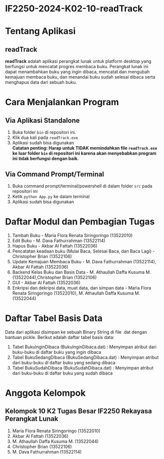 # IF2250-2024-K02-10-readTrack

# Tentang Aplikasi
## readTrack
**readTrack** adalah aplikasi perangkat lunak untuk platform desktop yang berfungsi untuk mencatat progres membaca buku. Perangkat lunak ini dapat menambahkan buku yang ingin dibaca, mencatat dan mengubah kemajuan membaca buku, dan menandai buku sudah selesai dibaca serta menghapus data dari sebuah buku.<br>

# Cara Menjalankan Program
## Via Aplikasi Standalone
1. Buka folder ```bin``` di repositori ini.
2. Klik dua kali pada ```readTrack.exe```
3. Aplikasi sudah bisa digunakan
<br>**Catatan penting: Harap untuk TIDAK memindahkan file ```readTrack.exe``` ke luar folder ```bin``` di repositori ini karena akan menyebabkan program ini tidak berfungsi dengan baik.**
## Via Command Prompt/Terminal
1. Buka command prompt/terminal/powershell di dalam folder ```src``` pada repositori ini
2. Ketik ```python App.py``` ke dalam terminal
3. Aplikasi sudah bisa digunakan

# Daftar Modul dan Pembagian Tugas
1. Tambah Buku - Maria Flora Renata Siringoringo (13522010)
2. Edit Buku -  M. Dava Fathurrahman (13522114)
3. Hapus Buku - Akbar Al Fattah (13522036)
4. Pencatatan keadaan buku (Mulai Baca, Selesai Baca, dan Baca Lagi) - Christopher Brian (13522106)
5. Update Kemajuan Membaca Buku - M. Dava Fathurrahman (13522114), Akbar Al Fattah (13522036)
6. Backend Kelas Buku dan Basis Data - M. Athaullah Daffa Kusuma M. (13522044),Christopher Brian (13522106)
7. GUI - Akbar Al Fattah (13522036)
8. Enkripsi dan dekripsi data, muat data, dan simpan data - Maria Flora Renata Siringoringo (13522010), M. Athaullah Daffa Kusuma M. (13522044)

# Daftar Tabel Basis Data
Data dari aplikasi disimpan ke sebuah Binary String di file .dat dengan bantuan pickle. Berikut adalah daftar tabel basis data: <br />
1. Tabel BukuInginDibaca (BukuInginDibaca.dat) : Menyimpan atribut dari buku-buku di daftar buku yang ingin dibaca
2. Tabel BukuSedangDibaca (BukuSedangDibaca.dat) : Menyimpan atribut dari buku-buku di daftar buku yang sedang dibaca
3. Tabel BukuSudahDibaca (BukuSudahDibaca.dat) : Menyimpan atribut dari buku-buku di daftar buku yang sudah dibaca
  

# Anggota Kelompok
## Kelompok 10 K2 Tugas Besar IF2250 Rekayasa Perangkat Lunak
1. Maria Flora Renata Siringoringo (13522010)
2. Akbar Al Fattah (13522036)
3. M. Athaullah Daffa Kusuma M. (13522044)
4. Christopher Brian (13522106)
5. M. Dava Fathurrahman (13522114)
